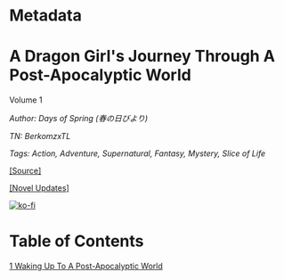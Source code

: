 # Metadata

# A Dragon Girl's Journey Through A Post-Apocalyptic World
  
Volume 1

_Author:_ _Days of Spring (春の日びより)_

_TN: BerkomzxTL_

_Tags: Action, Adventure, Supernatural, Fantasy, Mystery, Slice of Life_

[\[Source\]](https://ncode.syosetu.com/n4711in/)

[\[Novel Updates\]](https://www.novelupdates.com/)


[![ko-fi](https://ko-fi.com/img/githubbutton_sm.svg)](https://ko-fi.com/I2I117SQUE)



# Table of Contents

[1 Waking Up To A Post-Apocalyptic World](./chapters/section_0001.md)
